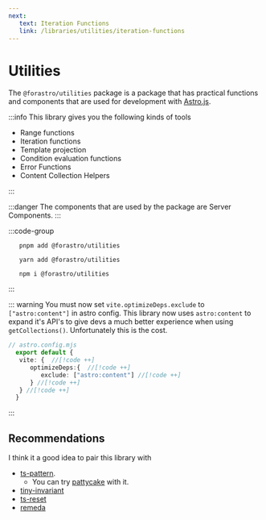 ```yaml
---
next:
   text: Iteration Functions
   link: /libraries/utilities/iteration-functions
---
```


<!-- markdownlint-disable-next-line MD033 -->
# Utilities <Badge type="info" text="4.3.7"  />

The `@forastro/utilities` package is a package that has practical functions and components
that are used for development with [Astro.js](https://astro.build).

:::info This library gives you the following kinds of tools

- Range functions
- Iteration functions
- Template projection
- Condition evaluation functions
- Error Functions
- Content Collection Helpers

:::

:::danger
 The components that are used by the package are Server Components.
:::

:::code-group

 ```[pnpm] shell
    pnpm add @forastro/utilities
 ```

 ```[yarn] shell
    yarn add @forastro/utilities
 ```

 ```[npm] shell
    npm i @forastro/utilities
 ```

:::

::: warning You must now set `vite.optimizeDeps.exclude` to `["astro:content"]` in astro config.
  This library now uses `astro:content` to expand it's API's
  to give devs a much better experience when using `getCollections()`.
  Unfortunately this is the cost.

```ts
// astro.config.mjs
  export default {
   vite: {  //[!code ++]
      optimizeDeps:{  //[!code ++]
         exclude: ["astro:content"] //[!code ++]
      } //[!code ++]
   } //[!code ++]
  }
```

:::

## Recommendations

I think it a good idea to pair this library with

- [ts-pattern](https://www.npmjs.com/package/ts-pattern).
  - You can try [pattycake](https://www.npmjs.com/package/pattycake) with it.
- [tiny-invariant](https://www.npmjs.com/package/tiny-invariant)
- [ts-reset](https://www.npmjs.com/package/@total-typescript/ts-reset)
- [remeda](https://www.npmjs.com/package/remeda)
